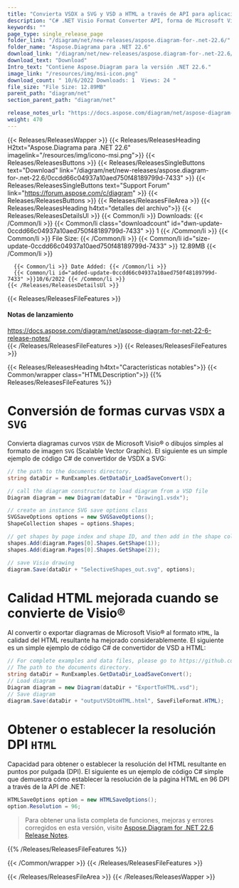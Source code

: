 ```yaml
---
title: "Convierta VSDX a SVG y VSD a HTML a través de API para aplicaciones C# .NET"
description: "C# .NET Visio Format Converter API, forma de Microsoft Visio VSDX a conversión de imagen vectorial SVG, archivo de Visio mejorado a conversión HTML, obtener o establecer HTML DPI."
keywords: ""
page_type: single_release_page
folder_link: "/diagram/net/new-releases/aspose.diagram-for-.net-22.6/"
folder_name: "Aspose.Diagrama para .NET 22.6"
download_link: "/diagram/net/new-releases/aspose.diagram-for-.net-22.6/0ccdd66c04937a10aed750f48189799d-7433"
download_text: "Download"
Intro_text: "Contiene Aspose.Diagram para la versión .NET 22.6."
image_link: "/resources/img/msi-icon.png"
download_count: " 10/6/2022 Downloads: 1  Views: 24 "
file_size: "File Size: 12.89MB"
parent_path: "diagram/net"
section_parent_path: "diagram/net"

release_notes_url: "https://docs.aspose.com/diagram/net/aspose-diagram-for-net-22-6-release-notes/"
weight: 470
---
```


{{< Releases/ReleasesWapper >}}
{{< Releases/ReleasesHeading H2txt="Aspose.Diagrama para .NET 22.6" imagelink="/resources/img/icono-msi.png">}}
{{< Releases/ReleasesButtons >}}
{{< Releases/ReleasesSingleButtons text="Download" link="/diagram/net/new-releases/aspose.diagram-for-.net-22.6/0ccdd66c04937a10aed750f48189799d-7433" >}}
{{< Releases/ReleasesSingleButtons text="Support Forum" link="https://forum.aspose.com/c/diagram" >}}
{{< Releases/ReleasesButtons >}}
{{< Releases/ReleasesFileArea >}}
{{< Releases/ReleasesHeading h4txt="detalles del archivo">}}
{{< Releases/ReleasesDetailsUl >}}
{{< Common/li >}} Downloads: {{< /Common/li >}}
{{< Common/li class="downloadcount" id="dwn-update-0ccdd66c04937a10aed750f48189799d-7433" >}} 1 {{< /Common/li >}}
{{< Common/li >}} File Size: {{< /Common/li >}}
{{< Common/li id="size-update-0ccdd66c04937a10aed750f48189799d-7433" >}} 12.89MB {{< /Common/li >}}

      {{< Common/li >}} Date Added: {{< /Common/li >}}
      {{< Common/li id="added-update-0ccdd66c04937a10aed750f48189799d-7433" >}}10/6/2022 {{< /Common/li >}}
    {{< /Releases/ReleasesDetailsUl >}}

{{< Releases/ReleasesFileFeatures >}}
<h4>Notas de lanzamiento</h4><div> <a href='https://docs.aspose.com/diagram/net/aspose-diagram-for-net-22-6-release-notes/'>https://docs.aspose.com/diagram/net/aspose-diagram-for-net-22-6-release-notes/</a></div>
{{< /Releases/ReleasesFileFeatures >}}
{{< Releases/ReleasesFileFeatures >}}

{{< Releases/ReleasesHeading h4txt="Características notables">}}
{{< Common/wrapper class="HTMLDescription">}}
{{% Releases/ReleasesFileFeatures %}}

# Conversión de formas curvas `VSDX` a `SVG`

Convierta diagramas curvos `VSDX` de Microsoft Visio® o dibujos simples al formato de imagen `SVG` (Scalable Vector Graphic). El siguiente es un simple ejemplo de código C# de convertidor de VSDX a SVG:

```csharp
// the path to the documents directory.
string dataDir = RunExamples.GetDataDir_LoadSaveConvert();

// call the diagram constructor to load diagram from a VSD file
Diagram diagram = new Diagram(dataDir + "Drawing1.vsdx");

// create an instance SVG save options class
SVGSaveOptions options = new SVGSaveOptions();
ShapeCollection shapes = options.Shapes;

// get shapes by page index and shape ID, and then add in the shape collection object
shapes.Add(diagram.Pages[0].Shapes.GetShape(1));
shapes.Add(diagram.Pages[0].Shapes.GetShape(2));

// save Visio drawing
diagram.Save(dataDir + "SelectiveShapes_out.svg", options);
```

# Calidad HTML mejorada cuando se convierte de Visio®

Al convertir o exportar diagramas de Microsoft Visio® al formato `HTML`, la calidad del HTML resultante ha mejorado considerablemente. El siguiente es un simple ejemplo de código C# de convertidor de VSD a HTML:

```csharp
// For complete examples and data files, please go to https://github.com/aspose-diagram/Aspose.Diagram-for-.NET
// The path to the documents directory.
string dataDir = RunExamples.GetDataDir_LoadSaveConvert();
// Load diagram
Diagram diagram = new Diagram(dataDir + "ExportToHTML.vsd");
// Save diagram
diagram.Save(dataDir + "outputVSDtoHTML.html", SaveFileFormat.HTML);
```

# Obtener o establecer la resolución DPI `HTML`

Capacidad para obtener o establecer la resolución del HTML resultante en puntos por pulgada (DPI). El siguiente es un ejemplo de código C# simple que demuestra cómo establecer la resolución de la página HTML en 96 DPI a través de la API de .NET:

```csharp
HTMLSaveOptions option = new HTMLSaveOptions();
option.Resolution = 96;
```

> Para obtener una lista completa de funciones, mejoras y errores corregidos en esta versión, visite [Aspose.Diagram for .NET 22.6 Release Notes](https://docs.aspose.com/diagram/net/aspose-diagram-for-net-22-6-release-notes/).

{{% /Releases/ReleasesFileFeatures %}}

{{< /Common/wrapper >}}
{{< /Releases/ReleasesFileFeatures >}}

{{< /Releases/ReleasesFileArea >}}
{{< /Releases/ReleasesWapper >}}

